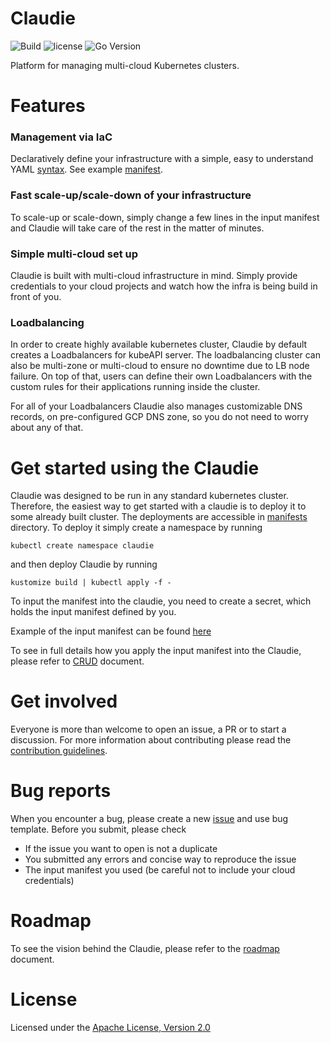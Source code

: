 # Claudie

![Build](https://github.com/berops/platform/actions/workflows/CD-pipeline-dev.yml/badge.svg)
![license](https://img.shields.io/github/license/berops/platform)
![Go Version](https://img.shields.io/github/go-mod/go-version/berops/platform)

<!-- Basic info what claudie is -->
Platform for managing multi-cloud Kubernetes clusters.

# Features
<!-- Why is Claudie coolest thing ever -->
### Management via IaC 

Declaratively define your infrastructure with a simple, easy to understand YAML [syntax](./docs/input-manifest/input-manifest.md).
See example [manifest](./docs/input-manifest/example.yaml).

### Fast scale-up/scale-down of your infrastructure
To scale-up or scale-down, simply change a few lines in the input manifest and Claudie will take care of the rest in the matter of minutes.

### Simple multi-cloud set up
Claudie is built with multi-cloud infrastructure in mind. Simply provide credentials to your cloud projects and watch how the infra is being build in front of you.
### Loadbalancing 
In order to create highly available kubernetes cluster, Claudie by default creates a Loadbalancers for kubeAPI server. The loadbalancing cluster can also be multi-zone or multi-cloud to ensure no downtime due to LB node failure. On top of that, users can define their own Loadbalancers with the custom rules for their applications running inside the cluster.


For all of your Loadbalancers Claudie also manages customizable DNS records, on pre-configured GCP DNS zone, so you do not need to worry about any of that.


# Get started using the Claudie

Claudie was designed to be run in any standard kubernetes cluster. Therefore, the easiest way to get started with a claudie is to deploy it to some already built cluster. The deployments are accessible in [manifests](https://github.com/Berops/platform/tree/master/manifests/claudie) directory. To deploy it simply create a namespace by running

```
kubectl create namespace claudie
```
and then deploy Claudie by running

```
kustomize build | kubectl apply -f -
```

To input the manifest into the claudie, you need to create a secret, which holds the input manifest defined by you.

Example of the input manifest can be found [here](https://github.com/Berops/platform/blob/master/docs/input-manifest/example.yaml) 

To see in full details how you apply the input manifest into the Claudie, please refer to [CRUD](./docs/crud/crud.md) document.

# Get involved

<!-- Contributor guidelines -->
Everyone is more than welcome to open an issue, a PR or to start a discussion. For more information about contributing please read the [contribution guidelines](./docs/contributing/contributing.md).

# Bug reports
When you encounter a bug, please create a new [issue](https://github.com/Berops/platform/issues/new/choose) and use bug template. Before you submit, please check

- If the issue you want to open is not a duplicate
- You submitted any errors and concise way to reproduce the issue
- The input manifest you used (be careful not to include your cloud credentials) 

# Roadmap
<!-- Add a roadmap for claudie so users know which features are being worked on and which will in future -->
To see the vision behind the Claudie, please refer to the [roadmap](./docs/roadmap/roadmap.md) document.

# License

Licensed under the [Apache License, Version 2.0](LICENSE)
